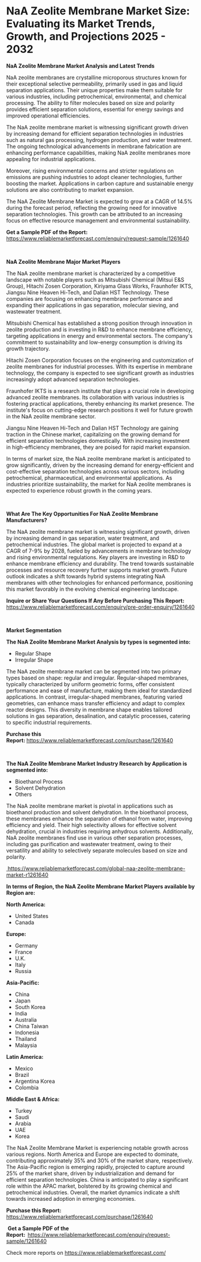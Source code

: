 <p><h1>NaA Zeolite Membrane Market Size: Evaluating its Market Trends, Growth, and Projections 2025 - 2032</h1></p><p><strong>NaA Zeolite Membrane Market Analysis and Latest Trends</strong></p>
<p><p>NaA zeolite membranes are crystalline microporous structures known for their exceptional selective permeability, primarily used in gas and liquid separation applications. Their unique properties make them suitable for various industries, including petrochemical, environmental, and chemical processing. The ability to filter molecules based on size and polarity provides efficient separation solutions, essential for energy savings and improved operational efficiencies.</p><p>The NaA zeolite membrane market is witnessing significant growth driven by increasing demand for efficient separation technologies in industries such as natural gas processing, hydrogen production, and water treatment. The ongoing technological advancements in membrane fabrication are enhancing performance capabilities, making NaA zeolite membranes more appealing for industrial applications. </p><p>Moreover, rising environmental concerns and stricter regulations on emissions are pushing industries to adopt cleaner technologies, further boosting the market. Applications in carbon capture and sustainable energy solutions are also contributing to market expansion. </p><p>The NaA Zeolite Membrane Market is expected to grow at a CAGR of 14.5% during the forecast period, reflecting the growing need for innovative separation technologies. This growth can be attributed to an increasing focus on effective resource management and environmental sustainability.</p></p>
<p><strong>Get a Sample PDF of the Report:&nbsp;</strong> <a href="https://www.reliablemarketforecast.com/enquiry/request-sample/1261640?utm_campaign=2260&utm_medium=2&utm_source=Github&utm_content=ia&utm_term=02022025&utm_id=naa-zeolite-membrane">https://www.reliablemarketforecast.com/enquiry/request-sample/1261640</a></p>
<p>&nbsp;</p>
<p><strong>NaA Zeolite Membrane Major Market Players</strong></p>
<p><p>The NaA zeolite membrane market is characterized by a competitive landscape with notable players such as Mitsubishi Chemical (Mitsui E&S Group), Hitachi Zosen Corporation, Kiriyama Glass Works, Fraunhofer IKTS, Jiangsu Nine Heaven Hi-Tech, and Dalian HST Technology. These companies are focusing on enhancing membrane performance and expanding their applications in gas separation, molecular sieving, and wastewater treatment.</p><p>Mitsubishi Chemical has established a strong position through innovation in zeolite production and is investing in R&D to enhance membrane efficiency, targeting applications in energy and environmental sectors. The company's commitment to sustainability and low-energy consumption is driving its growth trajectory.</p><p>Hitachi Zosen Corporation focuses on the engineering and customization of zeolite membranes for industrial processes. With its expertise in membrane technology, the company is expected to see significant growth as industries increasingly adopt advanced separation technologies.</p><p>Fraunhofer IKTS is a research institute that plays a crucial role in developing advanced zeolite membranes. Its collaboration with various industries is fostering practical applications, thereby enhancing its market presence. The institute's focus on cutting-edge research positions it well for future growth in the NaA zeolite membrane sector.</p><p>Jiangsu Nine Heaven Hi-Tech and Dalian HST Technology are gaining traction in the Chinese market, capitalizing on the growing demand for efficient separation technologies domestically. With increasing investment in high-efficiency membranes, they are poised for rapid market expansion.</p><p>In terms of market size, the NaA zeolite membrane market is anticipated to grow significantly, driven by the increasing demand for energy-efficient and cost-effective separation technologies across various sectors, including petrochemical, pharmaceutical, and environmental applications. As industries prioritize sustainability, the market for NaA zeolite membranes is expected to experience robust growth in the coming years.</p></p>
<p>&nbsp;</p>
<p><strong>What Are The Key Opportunities For NaA Zeolite Membrane Manufacturers?</strong></p>
<p><p>The NaA zeolite membrane market is witnessing significant growth, driven by increasing demand in gas separation, water treatment, and petrochemical industries. The global market is projected to expand at a CAGR of 7-9% by 2028, fueled by advancements in membrane technology and rising environmental regulations. Key players are investing in R&D to enhance membrane efficiency and durability. The trend towards sustainable processes and resource recovery further supports market growth. Future outlook indicates a shift towards hybrid systems integrating NaA membranes with other technologies for enhanced performance, positioning this market favorably in the evolving chemical engineering landscape.</p></p>
<p><strong>Inquire or Share Your Questions If Any Before Purchasing This Report:</strong> <a href="https://www.reliablemarketforecast.com/enquiry/pre-order-enquiry/1261640?utm_campaign=2260&utm_medium=2&utm_source=Github&utm_content=ia&utm_term=02022025&utm_id=naa-zeolite-membrane">https://www.reliablemarketforecast.com/enquiry/pre-order-enquiry/1261640</a></p>
<p>&nbsp;</p>
<p><strong>Market Segmentation</strong></p>
<p><strong>The NaA Zeolite Membrane Market Analysis by types is segmented into:</strong></p>
<p><ul><li>Regular Shape</li><li>Irregular Shape</li></ul></p>
<p><p>The NaA zeolite membrane market can be segmented into two primary types based on shape: regular and irregular. Regular-shaped membranes, typically characterized by uniform geometric forms, offer consistent performance and ease of manufacture, making them ideal for standardized applications. In contrast, irregular-shaped membranes, featuring varied geometries, can enhance mass transfer efficiency and adapt to complex reactor designs. This diversity in membrane shape enables tailored solutions in gas separation, desalination, and catalytic processes, catering to specific industrial requirements.</p></p>
<p><strong>Purchase this Report:&nbsp;</strong><a href="https://www.reliablemarketforecast.com/purchase/1261640?utm_campaign=2260&utm_medium=2&utm_source=Github&utm_content=ia&utm_term=02022025&utm_id=naa-zeolite-membrane">https://www.reliablemarketforecast.com/purchase/1261640</a></p>
<p>&nbsp;</p>
<p><strong>The NaA Zeolite Membrane Market Industry Research by Application is segmented into:</strong></p>
<p><ul><li>Bioethanol Process</li><li>Solvent Dehydration</li><li>Others</li></ul></p>
<p><p>The NaA zeolite membrane market is pivotal in applications such as bioethanol production and solvent dehydration. In the bioethanol process, these membranes enhance the separation of ethanol from water, improving efficiency and yield. Their high selectivity allows for effective solvent dehydration, crucial in industries requiring anhydrous solvents. Additionally, NaA zeolite membranes find use in various other separation processes, including gas purification and wastewater treatment, owing to their versatility and ability to selectively separate molecules based on size and polarity.</p></p>
<p><a href="https://www.reliablemarketforecast.com/global-naa-zeolite-membrane-market-r1261640?utm_campaign=2260&utm_medium=2&utm_source=Github&utm_content=ia&utm_term=02022025&utm_id=naa-zeolite-membrane">&nbsp;https://www.reliablemarketforecast.com/global-naa-zeolite-membrane-market-r1261640</a></p>
<p><strong>In terms of Region, the NaA Zeolite Membrane Market Players available by Region are:</strong></p>
<p>
    <p> <strong> North America: </strong>
        <ul>
            <li>United States</li>
            <li>Canada</li>
        </ul>
        </p> 
    <p> <strong> Europe: </strong>
        <ul>
            <li>Germany</li>
            <li>France</li>
            <li>U.K.</li>
            <li>Italy</li>
            <li>Russia</li>
        </ul>
        </p> 
    <p> <strong> Asia-Pacific: </strong>
        <ul>
            <li>China</li>
            <li>Japan</li>
            <li>South Korea</li>
            <li>India</li>
            <li>Australia</li>
            <li>China Taiwan</li>
            <li>Indonesia</li>
            <li>Thailand</li>
            <li>Malaysia</li>
        </ul>
        </p> 
    <p> <strong> Latin America: </strong>
        <ul>
            <li>Mexico</li>
            <li>Brazil</li>
            <li>Argentina Korea</li>
            <li>Colombia</li>
        </ul>
        </p> 
    <p> <strong> Middle East & Africa: </strong>
        <ul>
            <li>Turkey</li>
            <li>Saudi</li>
            <li>Arabia</li>
            <li>UAE</li>
            <li>Korea</li>
        </ul>
    </p>
    </p>
<p><p>The NaA Zeolite Membrane Market is experiencing notable growth across various regions. North America and Europe are expected to dominate, contributing approximately 35% and 30% of the market share, respectively. The Asia-Pacific region is emerging rapidly, projected to capture around 25% of the market share, driven by industrialization and demand for efficient separation technologies. China is anticipated to play a significant role within the APAC market, bolstered by its growing chemical and petrochemical industries. Overall, the market dynamics indicate a shift towards increased adoption in emerging economies.</p></p>
<p><strong>Purchase this Report: </strong><a href="https://www.reliablemarketforecast.com/purchase/1261640?utm_campaign=2260&utm_medium=2&utm_source=Github&utm_content=ia&utm_term=02022025&utm_id=naa-zeolite-membrane">https://www.reliablemarketforecast.com/purchase/1261640</a></p>
<p>&nbsp;<strong>Get a Sample PDF of the Report:&nbsp;&nbsp;</strong><a href="https://www.reliablemarketforecast.com/enquiry/request-sample/1261640?utm_campaign=2260&utm_medium=2&utm_source=Github&utm_content=ia&utm_term=02022025&utm_id=naa-zeolite-membrane">https://www.reliablemarketforecast.com/enquiry/request-sample/1261640</a></p>
<p><strong></strong></p>
<p>Check more reports on <a href="https://www.reliablemarketforecast.com/?utm_campaign=2260&utm_medium=2&utm_source=Github&utm_content=ia&utm_term=02022025&utm_id=naa-zeolite-membrane">https://www.reliablemarketforecast.com/</a></p>
